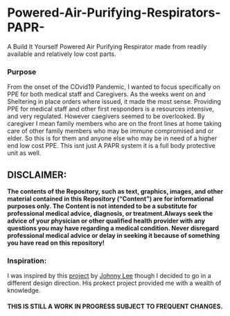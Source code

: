 # Powered-Air-Purifying-Respirators-PAPR-
A Build It Yourself Powered Air Purifying Respirator made from readily available and relatively low cost parts.

### Purpose
From the onset of the COvid19 Pandemic, I wanted to focus specifically on PPE for  both medical staff and Caregivers. As the weeks went on and Sheltering in place orders where issued, it made the most sense. Providing PPE for medical staff and other first responders is a resources intensive, and very regulated. However caegivers seemed to be overlooked. By caregiver I mean family members who are on the front lines at home taking care of other family members who may be immune compromised and or elder. So this is for them and anyone else who may be in need of a higher end  low cost PPE. This isnt just A PAPR system it is a full body protective unit as well.

## DISCLAIMER: 
<B>The contents of the Repository, such as text, graphics, images, and other material contained in this Repository (“Content”) are for 
informational purposes only. The Content is not intended to be a substitute for professional medical advice, diagnosis, or 
treatment.Always seek the advice of your physician or other qualified health provider with any questions you may have regarding a  medical  condition. Never disregard professional medical advice or delay in seeking it because of something you have read on this repository!</B> 

### Inspiration: 
I was inspired by this [project](https://github.com/jcl5m1/ventilator/wiki/Build-a-Low-Cost-PAPR)  by [Johnny Lee](https://github.com/jcl5m1) though I decided to go in a different design direction. His prokect project provided me with a wealth of knowledge. 



#### THIS IS STILL A WORK IN PROGRESS SUBJECT TO FREQUENT CHANGES.
